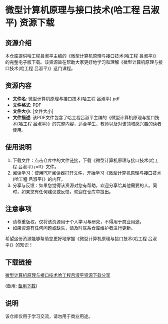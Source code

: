 # 微型计算机原理与接口技术(哈工程 吕淑平) 资源下载

## 资源介绍

本仓库提供哈工程吕淑平主编的《微型计算机原理与接口技术(哈工程 吕淑平)》的完整电子版下载。该资源旨在帮助大家更好地学习和理解《微型计算机原理与接口技术(哈工程 吕淑平)》这门课程。

## 资源内容

- **文件名**: 微型计算机原理与接口技术(哈工程 吕淑平).pdf
- **文件格式**: PDF
- **文件大小**: [文件大小]
- **文件描述**: 该PDF文件包含了哈工程吕淑平主编的《微型计算机原理与接口技术(哈工程 吕淑平)》的完整内容，适合学生、教师以及对该领域感兴趣的读者使用。

## 使用说明

1. 下载文件：点击仓库中的文件链接，下载《微型计算机原理与接口技术(哈工程 吕淑平).pdf》文件。
2. 阅读学习：使用PDF阅读器打开文件，开始学习《微型计算机原理与接口技术(哈工程 吕淑平)》的内容。
3. 分享与反馈：如果您觉得该资源对您有帮助，欢迎分享给其他需要的人。同时，如果您有任何建议或反馈，欢迎在仓库中提出。

## 注意事项

- 请尊重版权，仅将该资源用于个人学习与研究，不得用于商业用途。
- 如果资源有任何问题或缺失，请及时联系仓库维护者进行更新。

希望这份资源能够帮助您更好地掌握《微型计算机原理与接口技术(哈工程 吕淑平)》的知识！

## 下载链接
[微型计算机原理与接口技术哈工程吕淑平资源下载分享](https://pan.quark.cn/s/69d28f5b7c2c) 

(备用: [备用下载](https://pan.baidu.com/s/1xqqjtNQlFJsvMhxtskkdGQ?pwd=1234))

## 说明

该仓库仅用于学习交流，请勿用于商业用途。
